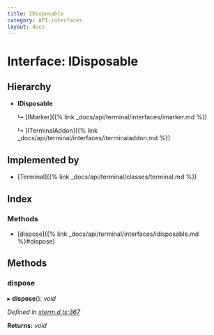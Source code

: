 ```yaml
---
title: IDisposable
category: API-interfaces
layout: docs
---
```



# Interface: IDisposable

## Hierarchy

* **IDisposable**

  ↳ [IMarker]({% link _docs/api/terminal/interfaces/imarker.md %})

  ↳ [ITerminalAddon]({% link _docs/api/terminal/interfaces/iterminaladdon.md %})

## Implemented by

* [Terminal]({% link _docs/api/terminal/classes/terminal.md %})

## Index

### Methods

* [dispose]({% link _docs/api/terminal/interfaces/idisposable.md %}#dispose)

## Methods

###  dispose

▸ **dispose**(): *void*

*Defined in [xterm.d.ts:367](https://github.com/xtermjs/xterm.js/blob/4.14.1/typings/xterm.d.ts#L367)*

**Returns:** *void*
